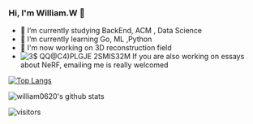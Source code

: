### Hi, I'm William.W 👋

- 🔭 I’m currently studying BackEnd, ACM , Data Science
- 🌱 I’m currently learning Go, ML ,Python
- 🐧 I'm now working on 3D reconstruction field
- ![3$ QQ@C4)PLGJE 2SMIS32M](https://user-images.githubusercontent.com/68418870/158643555-7aeed29d-abf8-4254-ba61-af22608210a5.png) If you are also working on essays about NeRF, emailing me is really welcomed

[![Top Langs](https://github-readme-stats.vercel.app/api/top-langs/?username=william0620&hide=javascript,html,css)](https://github.com/anuraghazra/github-readme-stats)

![william0620's github stats](https://github-readme-stats.vercel.app/api?username=william0620&show_icons=true&theme=tokyonight&count_private=true)
<!-- ![Top Langs](https://github-readme-stats.vercel.app/api/top-langs/?username=william0620&layout=compact) -->

![visitors](https://visitor-badge.laobi.icu/badge?page_id=william0620)

